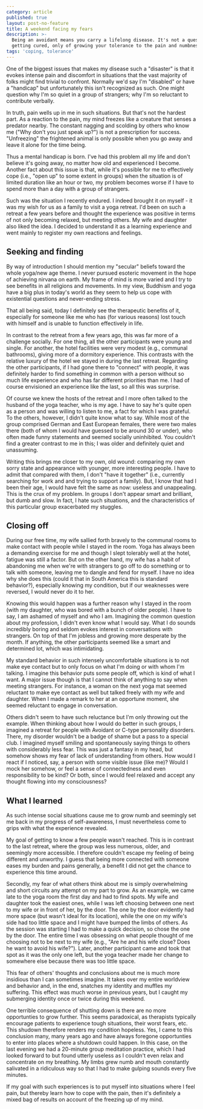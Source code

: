 ```yaml
---
category: article
published: true
layout: post-no-feature
title: A weekend facing my fears
description: >-
  Being an avoidant means you carry a lifelong disease. It's not a question of
  getting cured, only of growing your tolerance to the pain and numbness.
tags: 'coping, tolerance'
---
```

One of the biggest issues that makes my disease such a "disaster" is that it evokes intense pain and discomfort in situations that the vast majority of folks might find trivial to confront. Normally we'd say I'm "disabled" or have a "handicap" but unfortunately this isn't recognized as such. One might question why I'm so quiet in a group of strangers; why I'm so reluctant to contribute verbally.

In truth, pain wells up in me in such situations. But that's not the hardest part. As a reaction to the pain, my mind freezes like a creature that senses a predator nearby. The constant nagging and scolding by others who know me ("Why don't you just speak up?") is not a prescription for success. "Unfreezing" the frightened animal is only possible when you go away and leave it alone for the time being.

Thus a mental handicap is born. I've had this problem all my life and don't believe it's going away, no matter how old and experienced I become. Another fact about this issue is that, while it's possible for me to effectively cope (i.e., "open up" to some extent in groups) when the situation is of limited duration like an hour or two, my problem becomes worse if I have to spend more than a day with a group of strangers.

Such was the situation I recently endured. I indeed brought it on myself - it was my wish for us as a family to visit a yoga retreat. I'd been on such a retreat a few years before and thought the experience was positive in terms of not only becoming relaxed, but meeting others. My wife and daughter also liked the idea. I decided to understand it as a learning experience and went mainly to register my own reactions and feelings.

## Seeking and finding

By way of introduction I should mention my "secular" beliefs toward the whole yoga/new age theme. I never pursued esoteric movement in the hope of achieving nirvana on earth. My frame of mind is more varied and I try to see benefits in all religions and movements. In my view, Buddhism and yoga have a big plus in today's world as they seem to help us cope with existential questions and never-ending stress.

That all being said, today I definitely see the therapeutic benefits of it, especially for someone like me who has (for various reasons) lost touch with himself and is unable to function effectively in life.

In contrast to the retreat from a few years ago, this was far more of a challenge socially. For one thing, all the other participants were young and single. For another, the hotel facilities were very modest (e.g., communal bathrooms), giving more of a dormitory experience. This contrasts with the relative luxury of the hotel we stayed in during the last retreat. Regarding the other participants, if I had gone there to "connect" with people, it was definitely harder to find something in common with a person without so much life experience and who has far different priorities than me. I had of course envisioned an experience like the last, so all this was surprise.

Of course we knew the hosts of the retreat and I more often talked to the husband of the yoga teacher, who is my age. I have to say he's quite open as a person and was willing to listen to me, a fact for which I was grateful. To the others, however, I didn't quite know what to say. While most of the group comprised German and East European females, there were two males there (both of whom I would have guessed to be around 30 or under), who often made funny statements and seemed socially uninhibited. You couldn't find a greater contrast to me in this; I was older and definitely quiet and unassuming. 

Writing this brings me closer to my own, old wound: comparing my own sorry state and appearance with younger, more interesting people. I have to admit that compared with them, I don't "have it together" (i.e., currently searching for work and and trying to support a family). But, I know that had I been their age, I would have felt the same as now: useless and unappealing. This is the crux of my problem. In groups I don't appear smart and brilliant, but dumb and slow. In fact, I hate such situations, and the characteristics of this particular group exacerbated my stuggles.

## Closing off

During our free time, my wife sallied forth bravely to the communal rooms to make contact with people while I stayed in the room. Yoga has always been a demanding exercise for me and though I slept tolerably well at the hotel, fatigue was still a factor. But on the other hand, my wife has a habit of abandoning me when we're with strangers to go off to do something or to talk with someone, leaving me to dangle and fend for myself. I have no idea why she does this (could it that in South America this is standard behavior?), especially knowing my condition, but if our weaknesses were reversed, I would never do it to her.

Knowing this would happen was a further reason why I stayed in the room (with my daughter, who was bored with a bunch of older people). I have to say, I am ashamed of myself and who I am. Imagining the common question about my profession, I didn't even know what I would say. What I do sounds incredibly boring and seldom evokes interest in conversations with strangers. On top of that I'm jobless and growing more desperate by the month. If anything, the other participants seemed like a smart and determined lot, which was intimidating.

My standard behavior in such intensely uncomfortable situations is to not make eye contact but to only focus on what I'm doing or with whom I'm talking. I imagine this behavior puts some people off, which is kind of what I want. A major issue though is that I cannot think of anything to say when meeting strangers. For instance, a woman on the next yoga mat seemed reluctant to make eye contact as well but talked freely with my wife and daughter. When I made a remark to her at an opportune moment, she seemed reluctant to engage in conversation.

Others didn't seem to have such reluctance but I'm only throwing out the example. When thinking about how I would do better in such groups, I imagined a retreat for people with Avoidant or C-type personality disorders. There, my disorder wouldn't be a badge of shame but a pass to a special club. I imagined myself smiling and spontaneously saying things to others with considerably less fear. This was just a fantasy in my head, but somehow shows my fear of lack of understanding from others. How would I react if I noticed, say, a person with some visible issue (like me)? Would I mock her somehow, or feel a sense of connectedness and even responsibility to be kind? Or both, since I would feel relaxed and accept any thought flowing into my consciousness?

## What I learned

As such intense social situations cause me to grow numb and seemingly set me back in my progress of self-awareness, I must nevertheless come to grips with what the experience revealed.

My goal of getting to know a few people wasn't reached. This is in contrast to the last retreat, where the group was less numerous, older, and seemingly more accessible. I therefore couldn't escape my feeling of being different and unworthy. I guess that being more connected with someone eases my burden and pains generally, a benefit I did not get the chance to experience this time around.

Secondly, my fear of what others think about me is simply overwhelming and short circuits any attempt on my part to grow. As an example, we came late to the yoga room the first day and had to find spots. My wife and daughter took the easiest ones, while I was left choosing between one next to my wife or in front of her, by the door. The one by the door evidently had more space (but wasn't ideal for its location), while the one on my wife's side had too little space and I might have bumped the limbs of others. As the session was starting I had to make a quick decision, so chose the one by the door. The entire time I was obsessing on what people thought of me choosing not to be next to my wife (e.g., "Are he and his wife close? Does he want to avoid his wife?"). Later, another participant came and took that spot as it was the only one left, but the yoga teacher made her change to somewhere else because there was too little space.

This fear of others' thoughts and conclusions about me is much more insidious than I can sometimes imagine. It takes over my entire worldview and behavior and, in the end, snatches my identity and muffles my suffering. This effect was much worse in previous years, but I caught my submerging identity once or twice during this weekend.

One terrible consequence of shutting down is there are no more opportunties to grow further. This seems paradoxical, as therapists typically encourage patients to experience tough situations, their worst fears, etc. This shudown therefore renders my condition hopeless. Yes, I came to this conclusion many, many years ago and have always foregone opportunties to enter into places where a shutdown could happen. In this case, on the last evening we had a 20-minute group meditation practice, which I had looked forward to but found utterly useless as I couldn't even relax and concentrate on my breathing. My limbs grew numb and mouth constantly salivated in a ridiculous way so that I had to make gulping sounds every five minutes.

If my goal with such experiences is to put myself into situations where I feel pain, but thereby learn how to cope with the pain, then it's definitely a mixed bag of results on account of the freezing up of my mind.
